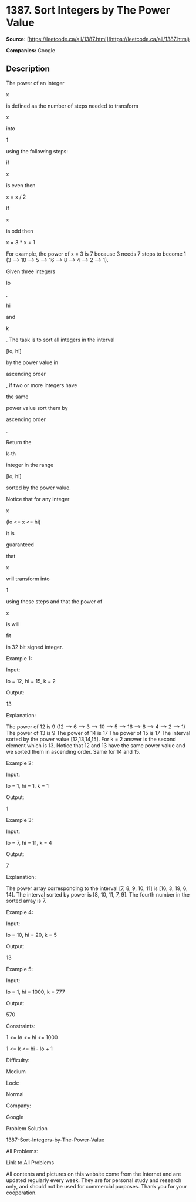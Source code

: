 # 1387. Sort Integers by The Power Value

**Source:** [https://leetcode.ca/all/1387.html](https://leetcode.ca/all/1387.html)

**Companies:** Google

## Description

The power of an integer

x

is defined as the number of steps needed to
            transform

x

into

1

using the following steps:

if

x

is even then

x = x / 2

if

x

is odd then

x = 3 * x + 1

For example, the power of x = 3 is 7 because 3 needs 7 steps to become 1 (3 --> 10
                --> 5 --> 16 --> 8 --> 4 --> 2 --> 1).

Given three integers

lo

,

hi

and

k

. The task is
                to sort all integers in the interval

[lo, hi]

by the power value in

ascending order

, if two or more integers have

the
                    same

power value sort them by

ascending order

.

Return the

k-th

integer in the range

[lo, hi]

sorted by the
                power value.

Notice that for any integer

x

(lo <= x <= hi)

it
                is

guaranteed

that

x

will transform into

1

using these steps and that the power of

x

is will

fit

in 32 bit signed integer.

Example 1:

Input:

lo = 12, hi = 15, k = 2

Output:

13

Explanation:

The power of 12 is 9 (12 --> 6 --> 3 --> 10 --> 5 --> 16 --> 8 --> 4 --> 2 --> 1)
The power of 13 is 9
The power of 14 is 17
The power of 15 is 17
The interval sorted by the power value [12,13,14,15]. For k = 2 answer is the second element which is 13.
Notice that 12 and 13 have the same power value and we sorted them in ascending order. Same for 14 and 15.

Example 2:

Input:

lo = 1, hi = 1, k = 1

Output:

1

Example 3:

Input:

lo = 7, hi = 11, k = 4

Output:

7

Explanation:

The power array corresponding to the interval [7, 8, 9, 10, 11] is [16, 3, 19, 6, 14].
The interval sorted by power is [8, 10, 11, 7, 9].
The fourth number in the sorted array is 7.

Example 4:

Input:

lo = 10, hi = 20, k = 5

Output:

13

Example 5:

Input:

lo = 1, hi = 1000, k = 777

Output:

570

Constraints:

1 <= lo <= hi <= 1000

1 <= k <= hi - lo + 1

Difficulty:

Medium

Lock:

Normal

Company:

Google

Problem Solution

1387-Sort-Integers-by-The-Power-Value

All Problems:

Link to All Problems

All contents and pictures on this website come from the Internet and are updated regularly every week. They are for personal study and research only, and should not be used for commercial purposes. Thank you for your cooperation.

